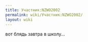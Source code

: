 ```yaml
---
title: Участник:NZWO2002
permalink: wiki/Участник:NZWO2002/
layout: wiki
---
```


вот блядь завтра в школу...
